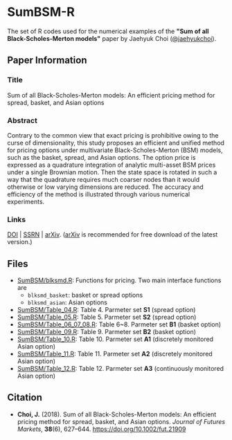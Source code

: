 # SumBSM-R

The set of R codes used for the numerical examples of the __"Sum of all Black-Scholes-Merton models"__ paper by Jaehyuk Choi ([@jaehyukchoi](https://github.com/jaehyukchoi)).

## Paper Information
### Title
Sum of all Black-Scholes-Merton models: An efficient pricing method for spread, basket, and Asian options

### Abstract
Contrary to the common view that exact pricing is prohibitive owing to the curse of dimensionality, this study proposes an efficient and unified method for pricing options under multivariate Black-Scholes-Merton (BSM) models, such as the basket, spread, and Asian options. The option price is expressed as a quadrature integration of analytic multi-asset BSM prices under a single Brownian motion. Then the state space is rotated in such a way that the quadrature requires much coarser nodes than it would otherwise or low varying dimensions are reduced. The accuracy and efficiency of the method is illustrated through various numerical experiments.

### Links
[DOI](https://doi.org/10.1002/fut.21909) | [SSRN](http://ssrn.com/abstract=2913048) | [arXiv](http://arxiv.org/abs/1805.03172).
([arXiv](http://arxiv.org/abs/1805.03172) is recommended for free download of the latest version.)

## Files
* [SumBSM/blksmd.R](SumBSM/blksmd.R): Functions for pricing. Two main interface functions are 
  * `blksmd_basket`: basket or spread options
  * `blksmd_asian`: Asian options 
* [SumBSM/Table_04.R](SumBSM/Table_04.R): Table 4. Parmeter set __S1__ (spread option)
* [SumBSM/Table_05.R](SumBSM/Table_05.R): Table 5. Parmeter set __S2__ (spread option)
* [SumBSM/Table_06_07_08.R](SumBSM/Table_06_07_08.R): Table 6~8. Parmeter set __B1__ (basket option)
* [SumBSM/Table_09.R](SumBSM/Table_09.R): Table 9. Parmeter set __B2__ (basket option)
* [SumBSM/Table_10.R](SumBSM/Table_10.R): Table 10. Parmeter set __A1__ (discretely monitored Asian option)
* [SumBSM/Table_11.R](SumBSM/Table_11.R): Table 11. Parmeter set __A2__ (discretely monitored Asian option)
* [SumBSM/Table_12.R](SumBSM/Table_12.R): Table 12. Parmeter set __A3__ (continuously monitored Asian option)

## Citation
* __Choi, J.__ (2018). Sum of all Black-Scholes-Merton models: An efficient pricing method for spread, basket, and Asian options. *Journal of Futures Markets*, __38__(6), 627–644. https://doi.org/10.1002/fut.21909
